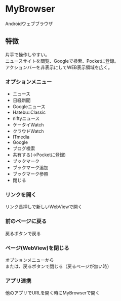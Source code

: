 MyBrowser
=========
Androidウェブブラウザ

## 特徴
片手で操作しやすい。  
ニュースサイトを閲覧、Googleで検索、Pocketに登録。  
アクションバーを非表示にしてWEB表示領域を広く。  

### オプションメニュー
* ニュース  
 * 日経新聞
 * Googleニュース
 * Hatebu::Classic
 * niftyニュース
 * ケータイWatch
 * クラウドWatch
 * ITmedia
* Google  
* ブログ検索  
* 共有する(→Pocketに登録)  
* ブックマーク
 * ブックマーク追加
 * ブックマーク参照
* 閉じる  

### リンクを開く
リンク長押しで新しいWebViewで開く

### 前のページに戻る
戻るボタンで戻る

### ページ(WebView)を閉じる
オプションメニューから  
または、戻るボタンで閉じる（戻るページが無い時）  

### アプリ連携
他のアプリでURLを開く時にMyBrowserで開く  


